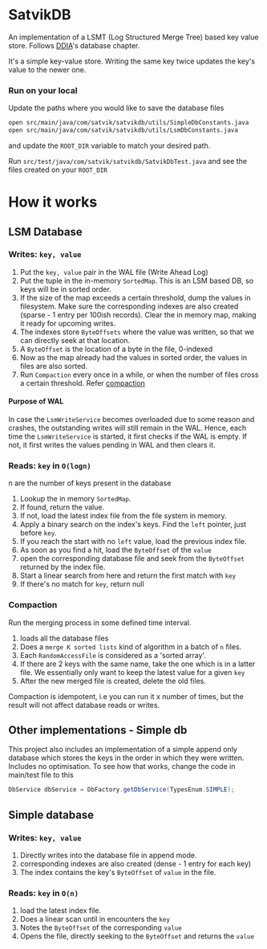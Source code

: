 # SatvikDB
An implementation of a LSMT (Log Structured Merge Tree) based key value store.
Follows [DDIA][1]'s database chapter.

It's a simple key-value store.
Writing the same key twice updates the key's value to the newer one.

### Run on your local
Update the paths where you would like to save the database files
```bash
open src/main/java/com/satvik/satvikdb/utils/SimpleDbConstants.java
open src/main/java/com/satvik/satvikdb/utils/LsmDbConstants.java
```
and update the `ROOT_DIR` variable to match your desired path.

Run `src/test/java/com/satvik/satvikdb/SatvikDbTest.java` and see the files created on your `ROOT_DIR`


# How it works

## LSM Database

### Writes: `key, value`
1. Put the `key, value` pair in the WAL file (Write Ahead Log)
2. Put the tuple in the in-memory `SortedMap`. This is an LSM based DB, so keys will be in sorted order. 
3. If the size of the map exceeds a certain threshold, dump the values in filesystem. Make sure the corresponding indexes are also created (sparse - 1 entry per 100ish records). Clear the in memory map, making it ready for upcoming writes.
4. The indexes store `ByteOffsets` where the value was written, so that we can directly seek at that location.
5. A `ByteOffset` is the location of a byte in the file, 0-indexed 
6. Now as the map already had the values in sorted order, the values in files are also sorted.
7. Run `Compaction` every once in a while, or when the number of files cross a certain threshold. Refer [compaction](#compaction) 

#### Purpose of WAL 
In case the `LsmWriteService` becomes overloaded due to some reason and crashes, 
the outstanding writes will still remain in the WAL. Hence,
each time the `LsmWriteService` is started, it first checks if the WAL is empty.
If not, it first writes the values pending in WAL and then clears it.


### Reads: `key` in `O(logn)`
n are the number of keys present in the database
1. Lookup the in memory `SortedMap`. 
2. If found, return the value.
3. If not, load the latest index file from the file system in memory.
4. Apply a binary search on the index's keys. Find the `left` pointer, just before `key`.
5. If you reach the start with no `left` value, load the previous index file.
6. As soon as you find a hit, load the `ByteOffset` of the `value` 
7. open the corresponding database file and seek from the `ByteOffset` returned by the index file.
8. Start a linear search from here and return the first match with `key`
9. If there's no match for `key`, return null

### Compaction

Run the merging process in some defined time interval.
1. loads all the database files
2. Does a `merge K sorted lists` kind of algorithm in a batch of `n` files.
3. Each `RandomAccessFile` is considered as a 'sorted array'.
4. If there are 2 keys with the same name, take the one which is in a latter file. We essentially only want to keep the latest value for a given `key`
5. After the new merged file is created, delete the old files.

Compaction is idempotent, i.e you can run it x number of times, but the result will not affect database reads or writes.


## Other implementations - Simple db
This project also includes an implementation of a simple append only database which stores the keys in the order in which they were written. Includes no optimisation.
To see how that works, change the code in main/test file to this
```java
DbService dbService = DbFactory.getDbService(TypesEnum.SIMPLE);
```
## Simple database
### Writes: `key, value`
1. Directly writes into the database file in append mode.
2. corresponding indexes are also created (dense - 1 entry for each key)
3. The index contains the key's `ByteOffset` of `value` in the file.


### Reads: `key` in `O(n)`
1. load the latest index file.
4. Does a linear scan until in encounters the `key`
5. Notes the `ByteOffset` of the corresponding `value`
6. Opens the file, directly seeking to the `ByteOffset` and returns the `value`

[1]: https://dataintensive.net/